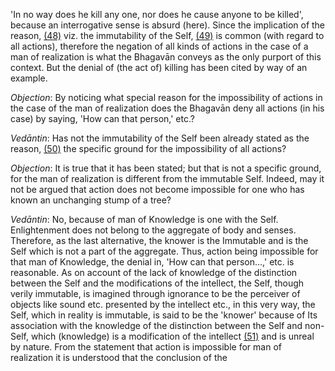 'In no way does he kill any one, nor does he cause anyone to be killed', because an interrogative sense is absurd (here). Since the implication of the reason, [\(48\)](#page--1-0) viz. the immutability of the Self, [\(49\)](#page--1-1) is common (with regard to all actions), therefore the negation of all kinds of actions in the case of a man of realization is what the Bhagavān conveys as the only purport of this context. But the denial of (the act of) killing has been cited by way of an example.

*Objection*: By noticing what special reason for the impossibility of actions in the case of the man of realization does the Bhagavān deny all actions (in his case) by saying, 'How can that person,' etc.?

*Vedāntin*: Has not the immutability of the Self been already stated as the reason, [\(50\)](#page--1-2) the specific ground for the impossibility of all actions?

*Objection*: It is true that it has been stated; but that is not a specific ground, for the man of realization is different from the immutable Self. Indeed, may it not be argued that action does not become impossible for one who has known an unchanging stump of a tree?

*Vedāntin*: No, because of man of Knowledge is one with the Self. Enlightenment does not belong to the aggregate of body and senses. Therefore, as the last alternative, the knower is the Immutable and is the Self which is not a part of the aggregate. Thus, action being impossible for that man of Knowledge, the denial in, 'How can that person...,' etc. is reasonable. As on account of the lack of knowledge of the distinction between the Self and the modifications of the intellect, the Self, though verily immutable, is imagined through ignorance to be the perceiver of objects like sound etc. presented by the intellect etc., in this very way, the Self, which in reality is immutable, is said to be the 'knower' because of Its association with the knowledge of the distinction between the Self and non-Self, which (knowledge) is a modification of the intellect [\(51\)](#page--1-3) and is unreal by nature. From the statement that action is impossible for man of realization it is understood that the conclusion of the